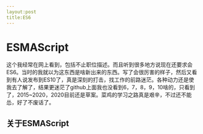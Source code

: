 ```yaml
---
layout:post
title:ES6
---
```


# ESMAScript

这个我经常在网上看到，包括不止职位描述。而且听到很多地方说现在还要求会ES6。当时的我就以为这东西是啥新出来的东西。写了会很厉害的样子，然后又看到有人说发布到ES10了，真是深刻的打击，找工作的前路迷茫。各种动力还是使我去了解了，结果更迷茫了github上面我也没看到6，7，8，9，10啥的，只看到了，2015~2020，2020目前还是草案。菜鸡的学习之路真是艰辛，不过还不能怂，好了不废话了。

## 关于ESMAScript